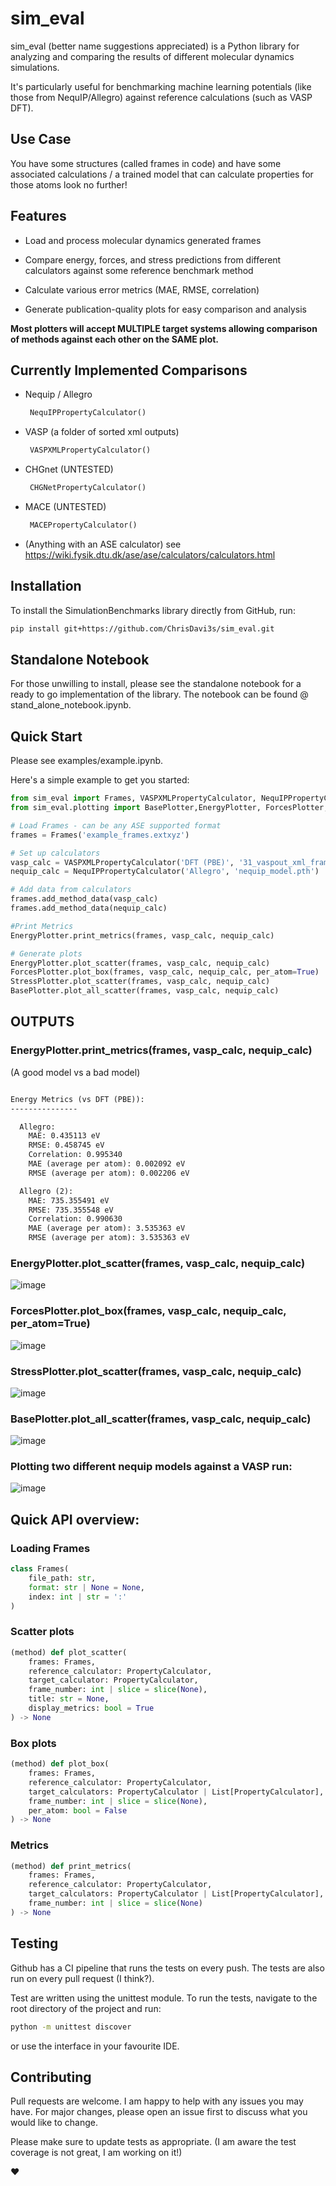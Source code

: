 # sim_eval

sim_eval (better name suggestions appreciated) is a Python library for analyzing and comparing the results of different molecular dynamics simulations. 

It's particularly useful for benchmarking machine learning potentials (like those from NequIP/Allegro) against reference calculations (such as VASP DFT).

## Use Case

You have some structures (called frames in code) and have some associated calculations / a trained model that can calculate properties for those atoms look no further!

## Features

- Load and process molecular dynamics generated frames

- Compare energy, forces, and stress predictions from different calculators against some reference benchmark method

- Calculate various error metrics (MAE, RMSE, correlation)
- Generate publication-quality plots for easy comparison and analysis

**Most plotters will accept MULTIPLE target systems allowing comparison of methods against each other on the SAME plot.**

## Currently Implemented Comparisons
- Nequip / Allegro
  ```python
   NequIPPropertyCalculator()
  ```
- VASP (a folder of sorted xml outputs)
  ```python
   VASPXMLPropertyCalculator()
  ```
- CHGnet (UNTESTED)
  ```python
   CHGNetPropertyCalculator()
  ```
- MACE (UNTESTED)
  ```python
   MACEPropertyCalculator()
  ```
- (Anything with an ASE calculator) see https://wiki.fysik.dtu.dk/ase/ase/calculators/calculators.html

## Installation
To install the SimulationBenchmarks library directly from GitHub, run:
```bash
pip install git+https://github.com/ChrisDavi3s/sim_eval.git
```

## Standalone Notebook

For those unwilling to install, please see the standalone notebook for a ready to go implementation of the library. The notebook can be found @ stand_alone_notebook.ipynb.

## Quick Start

Please see examples/example.ipynb.


Here's a simple example to get you started:
```python
from sim_eval import Frames, VASPXMLPropertyCalculator, NequIPPropertyCalculator
from sim_eval.plotting import BasePlotter,EnergyPlotter, ForcesPlotter, StressPlotter

# Load Frames - can be any ASE supported format
frames = Frames('example_frames.extxyz')

# Set up calculators
vasp_calc = VASPXMLPropertyCalculator('DFT (PBE)', '31_vaspout_xml_frames', 'vasprun_frame')
nequip_calc = NequIPPropertyCalculator('Allegro', 'nequip_model.pth')

# Add data from calculators
frames.add_method_data(vasp_calc)
frames.add_method_data(nequip_calc)

#Print Metrics
EnergyPlotter.print_metrics(frames, vasp_calc, nequip_calc)

# Generate plots
EnergyPlotter.plot_scatter(frames, vasp_calc, nequip_calc)
ForcesPlotter.plot_box(frames, vasp_calc, nequip_calc, per_atom=True)
StressPlotter.plot_scatter(frames, vasp_calc, nequip_calc)
BasePlotter.plot_all_scatter(frames, vasp_calc, nequip_calc)
```

## OUTPUTS 

### EnergyPlotter.print_metrics(frames, vasp_calc, nequip_calc)
(A good model vs a bad model)
```md

Energy Metrics (vs DFT (PBE)):
---------------

  Allegro:
    MAE: 0.435113 eV
    RMSE: 0.458745 eV
    Correlation: 0.995340
    MAE (average per atom): 0.002092 eV
    RMSE (average per atom): 0.002206 eV

  Allegro (2):
    MAE: 735.355491 eV
    RMSE: 735.355548 eV
    Correlation: 0.990630
    MAE (average per atom): 3.535363 eV
    RMSE (average per atom): 3.535363 eV
```

### EnergyPlotter.plot_scatter(frames, vasp_calc, nequip_calc)

![image](https://github.com/ChrisDavi3s/sim_eval/assets/9642076/cfa9bd21-7cd7-4602-a61a-f9e07802a1f1)

### ForcesPlotter.plot_box(frames, vasp_calc, nequip_calc, per_atom=True)

![image](https://github.com/ChrisDavi3s/sim_eval/assets/9642076/549bad78-18cc-4b4b-a251-6b386f84ec11)

### StressPlotter.plot_scatter(frames, vasp_calc, nequip_calc)

![image](https://github.com/ChrisDavi3s/sim_eval/assets/9642076/38edbb8f-402c-40a4-9b8d-66f1bb9ce8a5)

### BasePlotter.plot_all_scatter(frames, vasp_calc, nequip_calc)

![image](https://github.com/ChrisDavi3s/sim_eval/assets/9642076/9e9bc19d-18b6-4e25-a533-b8cd4063b593)

### Plotting two different nequip models against a VASP run:

![image](https://github.com/ChrisDavi3s/sim_eval/assets/9642076/60a1fb75-46b7-4c02-82a5-9ee00f4e3895)


## Quick API overview: 

### Loading Frames

```python
class Frames(
    file_path: str,
    format: str | None = None,
    index: int | str = ':'
)
```

### Scatter plots
```python
(method) def plot_scatter(
    frames: Frames,
    reference_calculator: PropertyCalculator,
    target_calculator: PropertyCalculator,
    frame_number: int | slice = slice(None),
    title: str = None,
    display_metrics: bool = True
) -> None
```

### Box plots
```python
(method) def plot_box(
    frames: Frames,
    reference_calculator: PropertyCalculator,
    target_calculators: PropertyCalculator | List[PropertyCalculator],
    frame_number: int | slice = slice(None),
    per_atom: bool = False
) -> None
```

### Metrics

```python
(method) def print_metrics(
    frames: Frames,
    reference_calculator: PropertyCalculator,
    target_calculators: PropertyCalculator | List[PropertyCalculator],
    frame_number: int | slice = slice(None)
) -> None
```
## Testing

Github has a CI pipeline that runs the tests on every push. The tests are also run on every pull request (I think?).

Test are written using the unittest module. To run the tests, navigate to the root directory of the project and run:

```bash
python -m unittest discover
```

or use the interface in your favourite IDE.


## Contributing

Pull requests are welcome. I am happy to help with any issues you may have. For major changes, please open an issue first to discuss what you would like to change.

Please make sure to update tests as appropriate. (I am aware the test coverage is not great, I am working on it!)


❤️

